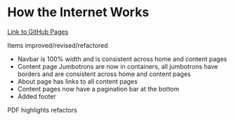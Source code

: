 # How the Internet Works
[Link to GitHub Pages](https://urasurasuras.github.io/HowTheInternetWorks/)

Items improved/revised/refactored
 * Navbar is 100% width and is consistent across home and content pages
 * Content page Jumbotrons are now in containers, all jumbotrons have borders and are consistent across home and content pages
 * About page has links to all content pages
 * Content pages now have a pagination bar at the bottom
 * Added footer

PDF highlights refactors
